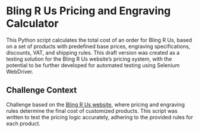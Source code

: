 # Bling R Us Pricing and Engraving Calculator

This Python script calculates the total cost of an order for Bling R Us, based on a set of products with predefined base prices, engraving specifications, discounts, VAT, and shipping rules. This draft version was created as a testing solution for the Bling R Us website’s pricing system, with the potential to be further developed for automated testing using Selenium WebDriver.

## Challenge Context

Challenge based on the [Bling R Us website](https://blingrus.azurewebsites.net), where pricing and engraving rules determine the final cost of customized products. This script was written to test the pricing logic accurately, adhering to the provided rules for each product.
